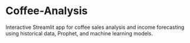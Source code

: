 # Coffee-Analysis
Interactive Streamlit app for coffee sales analysis and income forecasting using historical data, Prophet, and machine learning models.
